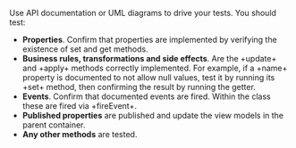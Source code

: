 Use API documentation or UML diagrams to drive your tests. You should test:

- **Properties**. Confirm that properties are implemented by verifying the existence of set and get methods.
- **Business rules, transformations and side effects**. Are the +update+ and +apply+ methods correctly 
  implemented. For example, 
  if a +name+ property is documented to not allow null values, test it by running 
  its +set+ method, then confirming the result by running the getter.
- **Events**. Confirm that documented events are fired. Within the class these are fired via +fireEvent+. 
- **Published properties** are published and update the view models in the parent container.
- **Any other methods** are tested.